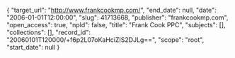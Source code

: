 {
  "target_url": "http://www.frankcookmp.com/", 
  "end_date": null, 
  "date": "2006-01-01T12:00:00", 
  "slug": 41713668, 
  "publisher": "frankcookmp.com", 
  "open_access": true, 
  "npld": false, 
  "title": "Frank Cook PPC", 
  "subjects": [], 
  "collections": [], 
  "record_id": "20060101T120000/+f6p2L07oKaHciZIS2DJLg==", 
  "scope": "root", 
  "start_date": null
}

